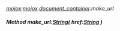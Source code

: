 _[mojox](../../modules/mojox/mojox-module.md):[mojox](../../modules/mojox/mojox-module.md).[document\_container](../../modules/mojox/mojox-document_container.md).make\_url_
##### Method make\_url:[String](../../modules/wonkey/wonkey-types-string.md)( href:[String](../../modules/wonkey/wonkey-types-string.md) )
